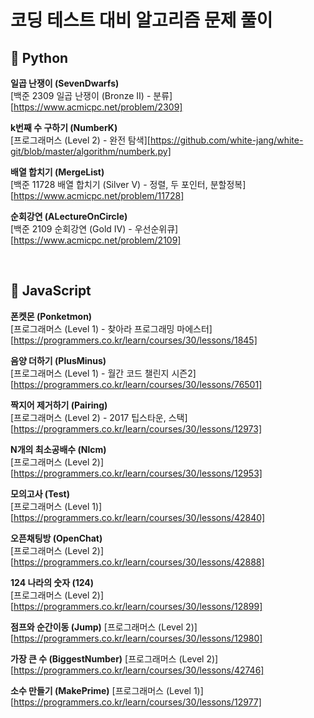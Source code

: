 # 코딩 테스트 대비 알고리즘 문제 풀이

## 🐍 Python

**일곱 난쟁이 (SevenDwarfs)**  
[백준 2309 일곱 난쟁이 (Bronze II) - 분류][https://www.acmicpc.net/problem/2309]

**k번째 수 구하기 (NumberK)**  
[프로그래머스 (Level 2) - 완전 탐색][https://github.com/white-jang/white-git/blob/master/algorithm/numberk.py]

**배열 합치기 (MergeList)**  
[백준 11728 배열 합치기 (Silver V) - 정렬, 두 포인터, 분할정복][https://www.acmicpc.net/problem/11728]

**순회강연 (ALectureOnCircle)**  
[백준 2109 순회강연 (Gold IV) - 우선순위큐][https://www.acmicpc.net/problem/2109]

<br>
  
## 🌈 JavaScript
**폰켓몬 (Ponketmon)**  
[프로그래머스 (Level 1) - 찾아라 프로그래밍 마에스터][https://programmers.co.kr/learn/courses/30/lessons/1845]

**음양 더하기 (PlusMinus)**  
[프로그래머스 (Level 1) - 월간 코드 챌린지 시즌2][https://programmers.co.kr/learn/courses/30/lessons/76501]

**짝지어 제거하기 (Pairing)**  
[프로그래머스 (Level 2) - 2017 팁스타운, 스택][https://programmers.co.kr/learn/courses/30/lessons/12973]

**N개의 최소공배수 (Nlcm)**  
[프로그래머스 (Level 2)][https://programmers.co.kr/learn/courses/30/lessons/12953]

**모의고사 (Test)**  
[프로그래머스 (Level 1)][https://programmers.co.kr/learn/courses/30/lessons/42840]

**오픈채팅방 (OpenChat)**  
[프로그래머스 (Level 2)][https://programmers.co.kr/learn/courses/30/lessons/42888]

**124 나라의 숫자 (124)**  
[프로그래머스 (Level 2)][https://programmers.co.kr/learn/courses/30/lessons/12899]

**점프와 순간이동 (Jump)**
[프로그래머스 (Level 2)][https://programmers.co.kr/learn/courses/30/lessons/12980]

**가장 큰 수 (BiggestNumber)**
[프로그래머스 (Level 2)][https://programmers.co.kr/learn/courses/30/lessons/42746]

**소수 만들기 (MakePrime)**
[프로그래머스 (Level 1)][https://programmers.co.kr/learn/courses/30/lessons/12977]
<br>
